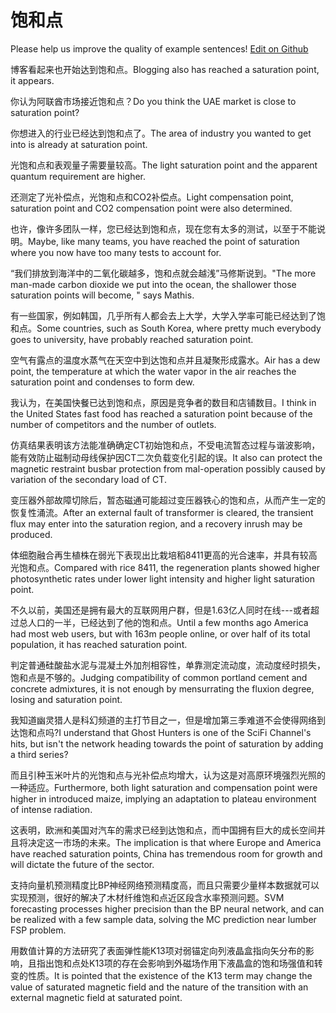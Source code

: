 # 饱和点

Please help us improve the quality of example sentences! [Edit on Github](https://github.com/jiyushe/jiyu-example-sentence-source/blob/main/chinese/baohedian.md)

<p><span class="chinese">博客看起来也开始达到饱和点。</span><span class="english">Blogging also has reached a saturation point, it appears.</span></p>

<p><span class="chinese">你认为阿联酋市场接近饱和点？</span><span class="english">Do you think the UAE market is close to saturation point?</span></p>

<p><span class="chinese">你想进入的行业已经达到饱和点了。</span><span class="english">The area of industry you wanted to get into is already at saturation point.</span></p>

<p><span class="chinese">光饱和点和表观量子需要量较高。</span><span class="english">The light saturation point and the apparent quantum requirement are higher.</span></p>

<p><span class="chinese">还测定了光补偿点，光饱和点和CO2补偿点。</span><span class="english">Light compensation point, saturation point and CO2 compensation point were also determined.</span></p>

<p><span class="chinese">也许，像许多团队一样，您已经达到饱和点，现在您有太多的测试，以至于不能说明。</span><span class="english">Maybe, like many teams, you have reached the point of saturation where you now have too many tests to account for.</span></p>

<p><span class="chinese">“我们排放到海洋中的二氧化碳越多，饱和点就会越浅”马修斯说到。</span><span class="english">"The more man-made carbon dioxide we put into the ocean, the shallower those saturation points will become, " says Mathis.</span></p>

<p><span class="chinese">有一些国家，例如韩国，几乎所有人都会去上大学，大学入学率可能已经达到了饱和点。</span><span class="english">Some countries, such as South Korea, where pretty much everybody goes to university, have probably reached saturation point.</span></p>

<p><span class="chinese">空气有露点的温度水蒸气在天空中到达饱和点并且凝聚形成露水。</span><span class="english">Air has a dew point, the temperature at which the water vapor in the air reaches the saturation point and condenses to form dew.</span></p>

<p><span class="chinese">我认为，在美国快餐已达到饱和点，原因是竞争者的数目和店铺数目。</span><span class="english">I think in the United States fast food has reached a saturation point because of the number of competitors and the number of outlets.</span></p>

<p><span class="chinese">仿真结果表明该方法能准确确定CT初始饱和点，不受电流暂态过程与谐波影响，能有效防止磁制动母线保护因CT二次负载变化引起的误。</span><span class="english">It also can protect the magnetic restraint busbar protection from mal-operation possibly caused by variation of the secondary load of CT.</span></p>

<p><span class="chinese">变压器外部故障切除后，暂态磁通可能超过变压器铁心的饱和点，从而产生一定的恢复性涌流。</span><span class="english">After an external fault of transformer is cleared, the transient flux may enter into the saturation region, and a recovery inrush may be produced.</span></p>

<p><span class="chinese">体细胞融合再生植株在弱光下表现出比栽培稻8411更高的光合速率，并具有较高光饱和点。</span><span class="english">Compared with rice 8411, the regeneration plants showed higher photosynthetic rates under lower light intensity and higher light saturation point.</span></p>

<p><span class="chinese">不久以前，美国还是拥有最大的互联网用户群，但是1.63亿人同时在线---或者超过总人口的一半，已经达到了他的饱和点。</span><span class="english">Until a few months ago America had most web users, but with 163m people online, or over half of its total population, it has reached saturation point.</span></p>

<p><span class="chinese">判定普通硅酸盐水泥与混凝土外加剂相容性，单靠测定流动度，流动度经时损失，饱和点是不够的。</span><span class="english">Judging compatibility of common portland cement and concrete admixtures, it is not enough by mensurrating the fluxion degree, losing and saturation point.</span></p>

<p><span class="chinese">我知道幽灵猎人是科幻频道的主打节目之一，但是增加第三季难道不会使得网络到达饱和点吗?</span><span class="english">I understand that Ghost Hunters is one of the SciFi Channel's hits, but isn't the network heading towards the point of saturation by adding a third series?</span></p>

<p><span class="chinese">而且引种玉米叶片的光饱和点与光补偿点均增大，认为这是对高原环境强烈光照的一种适应。</span><span class="english">Furthermore, both light saturation and compensation point were higher in introduced maize, implying an adaptation to plateau environment of intense radiation.</span></p>

<p><span class="chinese">这表明，欧洲和美国对汽车的需求已经到达饱和点，而中国拥有巨大的成长空间并且将决定这一市场的未来。</span><span class="english">The implication is that where Europe and America have reached saturation points, China has tremendous room for growth and will dictate the future of the sector.</span></p>

<p><span class="chinese">支持向量机预测精度比BP神经网络预测精度高，而且只需要少量样本数据就可以实现预测，很好的解决了木材纤维饱和点近区段含水率预测问题。</span><span class="english">SVM forecasting processes higher precision than the BP neural network, and can be realized with a few sample data, solving the MC prediction near lumber FSP problem.</span></p>

<p><span class="chinese">用数值计算的方法研究了表面弹性能K13项对弱锚定向列液晶盒指向矢分布的影响，且指出饱和点处K13项的存在会影响到外磁场作用下液晶盒的饱和场强值和转变的性质。</span><span class="english">It is pointed that the existence of the K13 term may change the value of saturated magnetic field and the nature of the transition with an external magnetic field at saturated point.</span></p>

